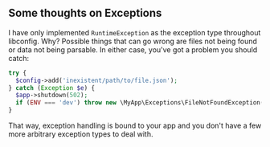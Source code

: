 ## Some thoughts on Exceptions
I have only implemented `RuntimeException` as the exception type throughout libconfig. Why? Possible things that can go wrong are files not being found or data not being parsable. In either case, you've got a problem you should catch:  

```php
try {
  $config->add('inexistent/path/to/file.json');
} catch (Exception $e) {
  $app->shutdown(502);
  if (ENV === 'dev') throw new \MyApp\Exceptions\FileNotFoundException($e);
}
```
That way, exception handling is bound to your app and you don't have a few more arbitrary exception types to deal with. 
